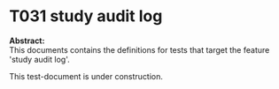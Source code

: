# T031 study audit log
**Abstract:**  
This documents contains the definitions for tests that target the feature 'study audit log'.  

This test-document is under construction.